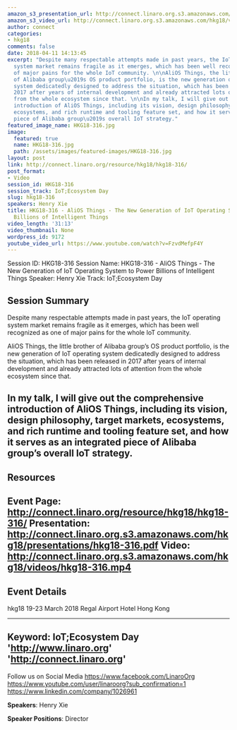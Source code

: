 ```yaml
---
amazon_s3_presentation_url: http://connect.linaro.org.s3.amazonaws.com/hkg18/presentations/hkg18-316.pdf
amazon_s3_video_url: http://connect.linaro.org.s3.amazonaws.com/hkg18/videos/hkg18-316.mp4
author: connect
categories:
- hkg18
comments: false
date: 2018-04-11 14:13:45
excerpt: "Despite many respectable attempts made in past years, the IoT operating
  system market remains fragile as it emerges, which has been well recognized as one
  of major pains for the whole IoT community. \n\nAliOS Things, the little brother
  of Alibaba group\u2019s OS product portfolio, is the new generation of IoT operating
  system dedicatedly designed to address the situation, which has been released in
  2017 after years of internal development and already attracted lots of attention
  from the whole ecosystem since that. \n\nIn my talk, I will give out the comprehensive
  introduction of AliOS Things, including its vision, design philosophy, target markets,
  ecosystems, and rich runtime and tooling feature set, and how it serves as an integrated
  piece of Alibaba group\u2019s overall IoT strategy."
featured_image_name: HKG18-316.jpg
image:
  featured: true
  name: HKG18-316.jpg
  path: /assets/images/featured-images/HKG18-316.jpg
layout: post
link: http://connect.linaro.org/resource/hkg18/hkg18-316/
post_format:
- Video
session_id: HKG18-316
session_track: IoT;Ecosystem Day
slug: hkg18-316
speakers: Henry Xie
title: HKG18-316 - AliOS Things - The New Generation of IoT Operating System to Power
  Billions of Intelligent Things
video_length: '31:13'
video_thumbnail: None
wordpress_id: 9172
youtube_video_url: https://www.youtube.com/watch?v=FzvdMefpF4Y
---
```


Session ID: HKG18-316
Session Name: HKG18-316 - AliOS Things - The New Generation of IoT Operating System to Power Billions of Intelligent Things
Speaker: Henry Xie
Track: IoT;Ecosystem Day


## Session Summary
Despite many respectable attempts made in past years, the IoT operating system market remains fragile as it emerges, which has been well recognized as one of major pains for the whole IoT community. 

AliOS Things, the little brother of Alibaba group’s OS product portfolio, is the new generation of IoT operating system dedicatedly designed to address the situation, which has been released in 2017 after years of internal development and already attracted lots of attention from the whole ecosystem since that. 

In my talk, I will give out the comprehensive introduction of AliOS Things, including its vision, design philosophy, target markets, ecosystems, and rich runtime and tooling feature set, and how it serves as an integrated piece of Alibaba group’s overall IoT strategy.
---------------------------------------------------
## Resources
Event Page: http://connect.linaro.org/resource/hkg18/hkg18-316/
Presentation: http://connect.linaro.org.s3.amazonaws.com/hkg18/presentations/hkg18-316.pdf
Video: http://connect.linaro.org.s3.amazonaws.com/hkg18/videos/hkg18-316.mp4
 ---------------------------------------------------
## Event Details
hkg18
19-23 March 2018 
Regal Airport Hotel Hong Kong

---------------------------------------------------
Keyword: IoT;Ecosystem Day
'http://www.linaro.org'
'http://connect.linaro.org'
---------------------------------------------------
Follow us on Social Media
https://www.facebook.com/LinaroOrg
https://www.youtube.com/user/linaroorg?sub_confirmation=1
https://www.linkedin.com/company/1026961

**Speakers**: Henry Xie

**Speaker Positions**: Director